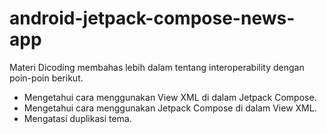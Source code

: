 # android-jetpack-compose-news-app

Materi Dicoding membahas lebih dalam tentang interoperability dengan poin-poin berikut.

- Mengetahui cara menggunakan View XML di dalam Jetpack Compose.
- Mengetahui cara menggunakan Jetpack Compose di dalam View XML.
- Mengatasi duplikasi tema.
